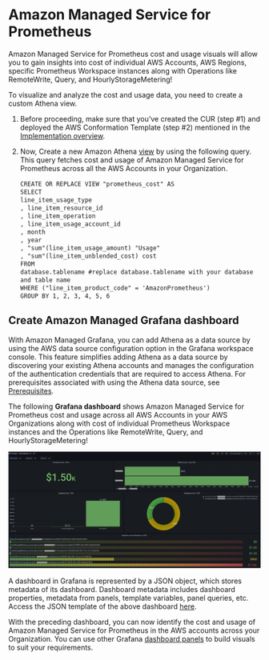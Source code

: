 # Amazon Managed Service for Prometheus

Amazon Managed Service for Prometheus cost and usage visuals will allow you to gain insights into cost of individual AWS Accounts, AWS Regions, specific Prometheus Workspace instances along with Operations like RemoteWrite, Query, and HourlyStorageMetering!  

To visualize and analyze the cost and usage data, you need to create a custom Athena view.

1.	Before proceeding, make sure that you’ve created the CUR (step #1) and deployed the AWS Conformation Template (step #2) mentioned in the [Implementation overview][cid-implement].

2.	Now, Create a new Amazon Athena [view][view] by using the following query. This query fetches cost and usage of Amazon Managed Service for Prometheus across all the AWS Accounts in your Organization.

        CREATE OR REPLACE VIEW "prometheus_cost" AS 
        SELECT
        line_item_usage_type
        , line_item_resource_id
        , line_item_operation
        , line_item_usage_account_id
        , month
        , year
        , "sum"(line_item_usage_amount) "Usage"
        , "sum"(line_item_unblended_cost) cost
        FROM
        database.tablename #replace database.tablename with your database and table name
        WHERE ("line_item_product_code" = 'AmazonPrometheus')
        GROUP BY 1, 2, 3, 4, 5, 6

## Create Amazon Managed Grafana dashboard  

With Amazon Managed Grafana, you can add Athena as a data source by using the AWS data source configuration option in the Grafana workspace console. This feature simplifies adding Athena as a data source by discovering your existing Athena accounts and manages the configuration of the authentication credentials that are required to access Athena. For prerequisites associated with using the Athena data source, see [Prerequisites][Prerequisites].


The following **Grafana dashboard** shows Amazon Managed Service for Prometheus cost and usage across all AWS Accounts in your AWS Organizations along with cost of individual Prometheus Workspace instances and the Operations like RemoteWrite, Query, and HourlyStorageMetering! 

![prometheus-cost](../../images/prometheus-cost.png)

A dashboard in Grafana is represented by a JSON object, which stores metadata of its dashboard. Dashboard metadata includes dashboard properties, metadata from panels, template variables, panel queries, etc. Access the JSON template of the above dashboard [here](../cost-optimization/AmazonPrometheus.json).

With the preceding dashboard, you can now identify the cost and usage of Amazon Managed Service for Prometheus in the AWS accounts across your Organization. You can use other Grafana [dashboard panels][panels] to build visuals to suit your requirements.

[Prerequisites]: https://docs.aws.amazon.com/grafana/latest/userguide/Athena-prereq.html
[view]: https://athena-in-action.workshop.aws/30-basics/303-create-view.html
[panels]: https://docs.aws.amazon.com/grafana/latest/userguide/Grafana-panels.html
[cid-implement]: http://127.0.0.1:8000/observability-best-practices/guides/cost-optimization/cost/#cloud-intelligence-dashboards